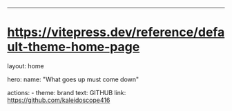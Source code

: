 ---
# https://vitepress.dev/reference/default-theme-home-page
layout: home

hero:
  name: "What goes up must come down"
  
  
  actions:
    - theme: brand
      text: GITHUB
      link: https://github.com/kaleidoscope416
    



